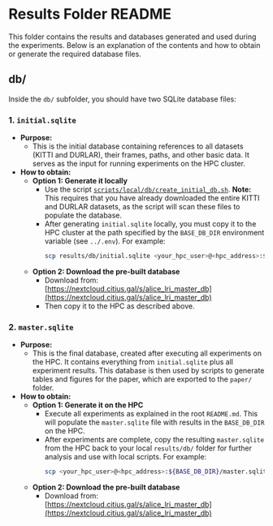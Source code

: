 # Results Folder README

This folder contains the results and databases generated and used during the experiments. Below is an explanation of the contents and how to obtain or generate the required database files.

## db/

Inside the `db/` subfolder, you should have two SQLite database files:

### 1. `initial.sqlite`

- **Purpose:**
  - This is the initial database containing references to all datasets (KITTI and DURLAR), their frames, paths, and other basic data. It serves as the input for running experiments on the HPC cluster.
- **How to obtain:**
  - **Option 1: Generate it locally**
    - Use the script [`scripts/local/db/create_initial_db.sh`](../scripts/local/db/create_initial_db.sh). **Note:** This requires that you have already downloaded the entire KITTI and DURLAR datasets, as the script will scan these files to populate the database.
    - After generating `initial.sqlite` locally, you must copy it to the HPC cluster at the path specified by the `BASE_DB_DIR` environment variable (see `../.env`). For example:
      ```bash
      scp results/db/initial.sqlite <your_hpc_user>@<hpc_address>:${BASE_DB_DIR}/initial.sqlite
      ```
  - **Option 2: Download the pre-built database**
    - Download from: [https://nextcloud.citius.gal/s/alice_lri_master_db](https://nextcloud.citius.gal/s/alice_lri_master_db)
    - Then copy it to the HPC as described above.

### 2. `master.sqlite`

- **Purpose:**
  - This is the final database, created after executing all experiments on the HPC. It contains everything from `initial.sqlite` plus all experiment results. This database is then used by scripts to generate tables and figures for the paper, which are exported to the `paper/` folder.
- **How to obtain:**
  - **Option 1: Generate it on the HPC**
    - Execute all experiments as explained in the root `README.md`. This will populate the `master.sqlite` file with results in the `BASE_DB_DIR` on the HPC.
    - After experiments are complete, copy the resulting `master.sqlite` from the HPC back to your local `results/db/` folder for further analysis and use with local scripts. For example:
      ```bash
      scp <your_hpc_user>@<hpc_address>:${BASE_DB_DIR}/master.sqlite results/db/master.sqlite
      ```
  - **Option 2: Download the pre-built database**
    - Download from: [https://nextcloud.citius.gal/s/alice_lri_master_db](https://nextcloud.citius.gal/s/alice_lri_master_db)

